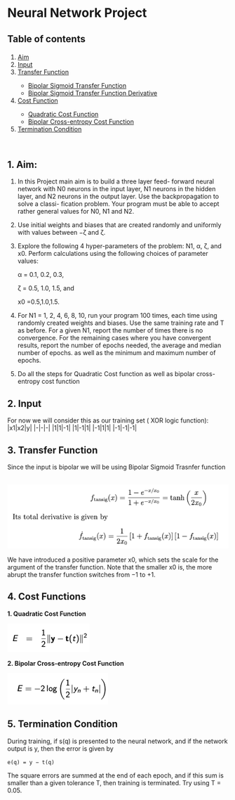 # Neural Network Project
 ## Table of contents

<div class="alert alert-block alert-info" style="margin-top: 20px">
    <ol>
        <li><a href="#ref1">Aim</a></li>
        <li><a href="#ref1">Input</a></li>
        <li><a href="#ref2">Transfer Function</a></li>
        <ul>
         <li><a href="#ref3"> Bipolar Sigmoid Transfer Function</a></li>
         <li><a href="#ref4">Bipolar Sigmoid Transfer Function Derivative</a></li>
        </ul>
        <li><a href="#ref2">Cost Function</a></li>
        <ul>
         <li><a href="#ref3"> Quadratic Cost Function</a></li>
         <li><a href="#ref4">Bipolar Cross-entropy Cost Function</a></li>
        </ul>
        <li><a href="#ref5">Termination Condition</a></li>
    </ol>
</div>
<br>

## 1. Aim: 
 1. In this Project main aim is to build a three layer feed- forward neural network with N0 neurons in the input layer, N1 neurons in the hidden layer, and N2 neurons in the output layer. Use the backpropagation to solve a classi- fication problem. Your program must be able to accept rather general values for N0, N1 and N2.

 2. Use initial weights and biases that are created randomly and uniformly with values between −ζ and ζ.

 3. Explore the following 4 hyper-parameters of the problem: 
    N1, α, ζ, and x0. Perform calculations using the following choices of parameter values: 

    α = 0.1, 0.2, 0.3, 

    ζ = 0.5, 1.0, 1.5, and 

    x0 =0.5,1.0,1.5.

4. For N1 = 1, 2, 4, 6, 8, 10, run your program 100 times, each time using randomly created weights and biases. Use the same training rate and T as before. For a given N1, report the number of times there is no convergence. For the remaining cases where you have convergent results, report the number of epochs needed, the average and median number of epochs. as well as the minimum and maximum number of epochs.

5. Do all the steps for Quadratic Cost function as well as bipolar cross-entropy cost function

 ## 2. Input
 For now we will consider this as our training set ( XOR logic function):
 |x1|x2|y|
|-|-|-|
|1|1|-1|
|1|-1|1|
|-1|1|1|
|-1|-1|-1|

## 3. Transfer Function 
Since the input is bipolar we will be using Bipolar Sigmoid Trasnfer function

<br>
<img src="Images/transfer_function.png">

We have introduced a positive parameter x0, which sets the scale for the argument of the transfer function. Note that the smaller x0 is, the more abrupt the transfer function switches from −1 to +1.

## 4. Cost Functions
**1. Quadratic Cost Function**

<img src="Images/Quadratic.png">

**2. Bipolar Cross-entropy Cost Function**

<img src="Images/Bipolar.png">

## 5. Termination Condition
During training, if s(q) is presented to the neural network, and if the network output is y, then the error is given by 

    e(q) = y − t(q)

The square errors are summed at the end of each epoch, and if
this sum is smaller than a given tolerance T, then training is terminated. Try using T = 0.05.